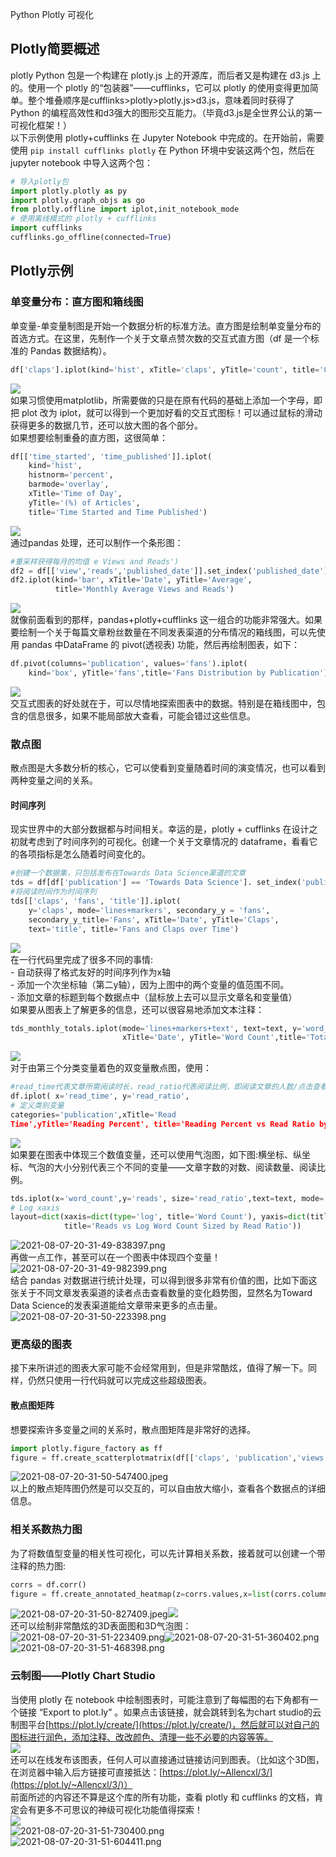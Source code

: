 Python Plotly 可视化
<a name="oA30Y"></a>
## Plotly简要概述
plotly Python 包是一个构建在 plotly.js 上的开源库，而后者又是构建在 d3.js 上的。使用一个 plotly 的“包装器”——cufflinks，它可以 plotly 的使用变得更加简单。整个堆叠顺序是cufflinks>plotly>plotly.js>d3.js，意味着同时获得了 Python 的编程高效性和d3强大的图形交互能力。（毕竟d3.js是全世界公认的第一可视化框架！）<br />以下示例使用 plotly+cufflinks 在 Jupyter Notebook 中完成的。在开始前，需要使用 `pip install cufflinks plotly` 在 Python 环境中安装这两个包，然后在 jupyter notebook 中导入这两个包：
```python
# 导入plotly包
import plotly.plotly as py
import plotly.graph_objs as go
from plotly.offline import iplot,init_notebook_mode
# 使用离线模式的 plotly + cufflinks
import cufflinks
cufflinks.go_offline(connected=True)
```
<a name="C72ep"></a>
## Plotly示例
<a name="20832d7c"></a>
### 单变量分布：直方图和箱线图
单变量-单变量制图是开始一个数据分析的标准方法。直方图是绘制单变量分布的首选方式。在这里，先制作一个关于文章点赞次数的交互式直方图（df 是一个标准的 Pandas 数据结构）。
```python
df['claps'].iplot(kind='hist', xTitle='claps', yTitle='count', title='Claps Distribution')
```
![](./img/1601517841913-8baf7bd5-f380-49a8-a152-37a83415e3a6.gif)<br />如果习惯使用matplotlib，所需要做的只是在原有代码的基础上添加一个字母，即把 plot 改为 iplot，就可以得到一个更加好看的交互式图标！可以通过鼠标的滑动获得更多的数据几节，还可以放大图的各个部分。<br />如果想要绘制重叠的直方图，这很简单：
```python
df[['time_started', 'time_published']].iplot(    
    kind='hist',    
    histnorm='percent',    
    barmode='overlay',    
    xTitle='Time of Day',    
    yTitle='(%) of Articles',    
    title='Time Started and Time Published')
```
![](./img/1601517841886-2d4e962c-d430-4dcf-85ca-7dc0a3d98a78.webp)<br />通过pandas 处理，还可以制作一个条形图：
```python
#重采样获得每月的均值 e Views and Reads')
df2 = df[['view','reads','published_date']].set_index('published_date').resample('M').mean()
df2.iplot(kind='bar', xTitle='Date', yTitle='Average',    
          title='Monthly Average Views and Reads')
```
![](./img/1601517841908-d807d7d5-265e-4ad2-a0d8-822f435f201c.webp)<br />就像前面看到的那样，pandas+plotly+cufflinks 这一组合的功能非常强大。如果要绘制一个关于每篇文章粉丝数量在不同发表渠道的分布情况的箱线图，可以先使用 pandas 中DataFrame 的 pivot(透视表) 功能，然后再绘制图表，如下：
```python
df.pivot(columns='publication', values='fans').iplot(
    kind='box', yTitle='fans',title='Fans Distribution by Publication')
```
![](./img/1601517841923-d96db2a4-b255-4449-97a0-5c09bcdbacba.gif)<br />交互式图表的好处就在于，可以尽情地探索图表中的数据。特别是在箱线图中，包含的信息很多，如果不能局部放大查看，可能会错过这些信息。
<a name="DLTVa"></a>
### 散点图
散点图是大多数分析的核心，它可以使看到变量随着时间的演变情况，也可以看到两种变量之间的关系。
<a name="cc464807"></a>
#### 时间序列
现实世界中的大部分数据都与时间相关。幸运的是，plotly + cufflinks 在设计之初就考虑到了时间序列的可视化。创建一个关于文章情况的 dataframe，看看它的各项指标是怎么随着时间变化的。
```python
#创建一个数据集，只包括发布在Towards Data Science渠道的文章
tds = df[df['publication'] == 'Towards Data Science']. set_index('published_date')
#将阅读时间作为时间序列
tds[['claps', 'fans', 'title']].iplot(
    y='claps', mode='lines+markers', secondary_y = 'fans',
    secondary_y_title='Fans', xTitle='Date', yTitle='Claps',
    text='title', title='Fans and Claps over Time')
```
![](./img/1601517841924-a96a32e8-8c9b-43d7-b50a-6d7a59654b27.jpeg)<br />在一行代码里完成了很多不同的事情:<br />- 自动获得了格式友好的时间序列作为x轴<br />- 添加一个次坐标轴（第二y轴），因为上图中的两个变量的值范围不同。<br />- 添加文章的标题到每个数据点中（鼠标放上去可以显示文章名和变量值）<br />如果要从图表上了解更多的信息，还可以很容易地添加文本注释：
```python
tds_monthly_totals.iplot(mode='lines+markers+text', text=text, y='word_count', opacity=0.8,
                         xTitle='Date', yTitle='Word Count',title='Total Word Count by Month')
```
![](./img/1601517841938-bc3245e7-0a8a-4fe7-83b5-f47a2162cfe9.jpeg)<br />对于由第三个分类变量着色的双变量散点图，使用：
```python
#read_time代表文章所需阅读时长，read_ratio代表阅读比例，即阅读文章的人数/点击查看的人数
df.iplot( x='read_time', y='read_ratio',
# 定义类别变量
categories='publication',xTitle='Read
Time',yTitle='Reading Percent', title='Reading Percent vs Read Ratio by Publication')
```
![](./img/1601517841910-e02b6472-58cc-4926-b5d6-8a8d6be7007a.jpeg)<br />如果要在图表中体现三个数值变量，还可以使用气泡图，如下图:横坐标、纵坐标、气泡的大小分别代表三个不同的变量——文章字数的对数、阅读数量、阅读比例。
```python
tds.iplot(x='word_count',y='reads', size='read_ratio',text=text, mode='markers',
# Log xaxis
layout=dict(xaxis=dict(type='log', title='Word Count'), yaxis=dict(title='Reads'),
            title='Reads vs Log Word Count Sized by Read Ratio'))
```
![2021-08-07-20-31-49-838397.png](./img/1628339551846-f15dd661-78c9-4af0-8ff0-d8ab995d823d.png)<br />再做一点工作，甚至可以在一个图表中体现四个变量！<br />![2021-08-07-20-31-49-982399.png](./img/1628339572642-52ed6878-89fd-4cd8-949a-4243c6b97b2c.png)<br />结合 pandas 对数据进行统计处理，可以得到很多非常有价值的图，比如下面这张关于不同文章发表渠道的读者点击查看数量的变化趋势图，显然名为Toward Data Science的发表渠道能给文章带来更多的点击量。<br />![2021-08-07-20-31-50-223398.png](./img/1628339593872-6a5aadc8-562e-41ff-9eb6-858781e40b6e.png)
<a name="iCEGo"></a>
### 更高级的图表
接下来所讲述的图表大家可能不会经常用到，但是非常酷炫，值得了解一下。同样，仍然只使用一行代码就可以完成这些超级图表。
<a name="uZwJt"></a>
#### 散点图矩阵
想要探索许多变量之间的关系时，散点图矩阵是非常好的选择。
```python
import plotly.figure_factory as ff
figure = ff.create_scatterplotmatrix(df[['claps', 'publication','views','read_ratio','word_count']],diag='histogram', index='publication')
```
![2021-08-07-20-31-50-547400.jpeg](./img/1628339616522-b4284f38-3c15-4232-a58c-0703b08ed03d.jpeg)<br />以上的散点矩阵图仍然是可以交互的，可以自由放大缩小，查看各个数据点的详细信息。
<a name="aLrRA"></a>
### 相关系数热力图
为了将数值型变量的相关性可视化，可以先计算相关系数，接着就可以创建一个带注释的热力图:
```python
corrs = df.corr()
figure = ff.create_annotated_heatmap(z=corrs.values,x=list(corrs.columns),y=list(corrs.index), annotation_text=corrs.round(2).values, showscale=True)
```
![2021-08-07-20-31-50-827409.jpeg](./img/1628339643823-391da5df-fcf5-4526-853e-610dff174f56.jpeg)![](./img/1601517841977-c2bb7c63-fc04-4eb0-ab95-6dcf11d00535.jpeg)<br />还可以绘制非常酷炫的3D表面图和3D气泡图：<br />![2021-08-07-20-31-51-223409.png](./img/1628339678860-def7e03d-f5a7-45cb-aabf-b9f0ac418c51.png)![2021-08-07-20-31-51-360402.png](./img/1628339678845-230104cc-46e9-4c2c-8560-e8a56bf2f5cb.png)![2021-08-07-20-31-51-468398.png](./img/1628339678864-d347be45-f410-46e2-b05c-5800117bc0be.png)
<a name="JL3u6"></a>
### 云制图——Plotly Chart Studio
当使用 plotly 在 notebook 中绘制图表时，可能注意到了每幅图的右下角都有一个链接 “Export to plot.ly” 。如果点击该链接，就会跳转到名为chart studio的云制图平台[https://plot.ly/create/](https://plot.ly/create/)，然后就可以对自己的图标进行润色，添加注释、改改颜色、清理一些不必要的内容等等。<br />![](./img/1601517842020-089fa427-be3f-4d1e-bf0c-8f3f49f1a07a.jpeg)<br />还可以在线发布该图表，任何人可以直接通过链接访问到图表。（比如这个3D图，在浏览器中输入后方链接可直接抵达：[https://plot.ly/~Allencxl/3/](https://plot.ly/~Allencxl/3/)）<br />前面所述的内容还不算是这个库的所有功能，查看 plotly 和 cufflinks 的文档，肯定会有更多不可思议的神级可视化功能值得探索！<br />![](./img/1601517842025-904001e5-3117-4ced-b753-b4df26f4410b.jpeg)<br />![2021-08-07-20-31-51-730400.png](./img/1628339678878-57b52e05-b038-43f2-bbfc-a82f080472e0.png)<br />![2021-08-07-20-31-51-604411.png](./img/1628339678877-5ce39577-55b1-471c-9965-8e2030c85631.png)
